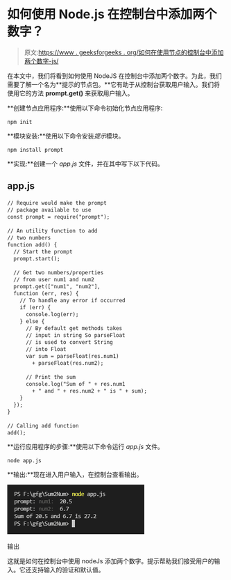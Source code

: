 # 如何使用 Node.js 在控制台中添加两个数字？

> 原文:[https://www . geeksforgeeks . org/如何在使用节点的控制台中添加两个数字-js/](https://www.geeksforgeeks.org/how-to-add-two-numbers-in-console-using-node-js/)

在本文中，我们将看到如何使用 NodeJS 在控制台中添加两个数字。为此，我们需要了解一个名为**提示的节点包。**它有助于从控制台获取用户输入。我们将使用它的方法 **prompt.get()** 来获取用户输入。

**创建节点应用程序:**使用以下命令初始化节点应用程序:

```
npm init
```

**模块安装:**使用以下命令安装*提示*模块。

```
npm install prompt
```

**实现:**创建一个 *app.js* 文件，并在其中写下以下代码。

## app.js

```
// Require would make the prompt
// package available to use
const prompt = require("prompt");

// An utility function to add
// two numbers
function add() {
  // Start the prompt
  prompt.start();

  // Get two numbers/properties
  // from user num1 and num2
  prompt.get(["num1", "num2"], 
  function (err, res) {
    // To handle any error if occurred
    if (err) {
      console.log(err);
    } else {
      // By default get methods takes
      // input in string So parseFloat
      // is used to convert String
      // into Float
      var sum = parseFloat(res.num1) 
        + parseFloat(res.num2);

      // Print the sum
      console.log("Sum of " + res.num1 
        + " and " + res.num2 + " is " + sum);
    }
  });
}

// Calling add function
add();
```

**运行应用程序的步骤:**使用以下命令运行 *app.js* 文件。

```
node app.js
```

**输出:**现在进入用户输入，在控制台查看输出。

![](img/31524100f056457d83b8013b56945fb7.png)

输出

这就是如何在控制台中使用 nodeJs 添加两个数字。提示帮助我们接受用户的输入。它还支持输入的验证和默认值。
